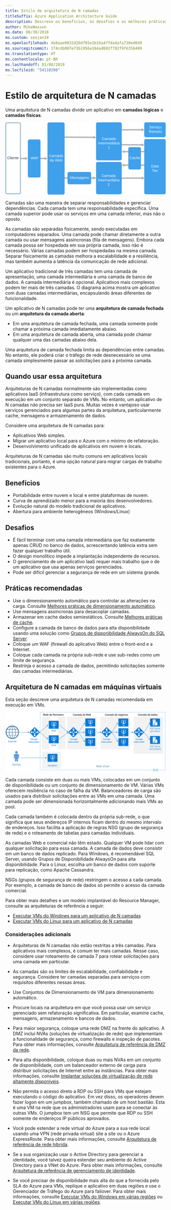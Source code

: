```yaml
---
title: Estilo de arquitetura de N camadas
titleSuffix: Azure Application Architecture Guide
description: Descreve os benefícios, os desafios e as melhores práticas para arquiteturas de N camadas no Azure
author: MikeWasson
ms.date: 08/30/2018
ms.custom: seojan19
ms.openlocfilehash: 4e8aae0032d20df05e1b16a47fda4afa720ed0d9
ms.sourcegitcommit: 1f4cdb08fe73b1956e164ad692f792f9f635b409
ms.translationtype: HT
ms.contentlocale: pt-BR
ms.lasthandoff: 01/08/2019
ms.locfileid: "54110298"
---
```

# <a name="n-tier-architecture-style"></a>Estilo de arquitetura de N camadas

Uma arquitetura de N camadas divide um aplicativo em **camadas lógicas** e **camadas físicas**.

![Diagrama lógico de um estilo de arquitetura de N camadas](./images/n-tier-logical.svg)

Camadas são uma maneira de separar responsabilidades e gerenciar dependências. Cada camada tem uma responsabilidade específica. Uma camada superior pode usar os serviços em uma camada inferior, mas não o oposto.

As camadas são separadas fisicamente, sendo executadas em computadores separados. Uma camada pode chamar diretamente a outra camada ou usar mensagens assíncronas (fila de mensagens). Embora cada camada possa ser hospedada em sua própria camada, isso não é necessário. Várias camadas podem ser hospedadas na mesma camada. Separar fisicamente as camadas melhora a escalabilidade e a resiliência, mas também aumenta a latência da comunicação de rede adicional.

Um aplicativo tradicional de três camadas tem uma camada de apresentação, uma camada intermediária e uma camada de banco de dados. A camada intermediária é opcional. Aplicativos mais complexos podem ter mais de três camadas. O diagrama acima mostra um aplicativo com duas camadas intermediárias, encapsulando áreas diferentes de funcionalidade.

Um aplicativo de N camadas pode ter uma **arquitetura de camada fechada** ou um **arquitetura da camada aberta**:

- Em uma arquitetura de camada fechada, uma camada somente pode chamar a próxima camada imediatamente abaixo.
- Em uma arquitetura de camada aberta, uma camada pode chamar qualquer uma das camadas abaixo dela.

Uma arquitetura de camada fechada limita as dependências entre camadas. No entanto, ele poderá criar o tráfego de rede desnecessário se uma camada simplesmente passar as solicitações para a próxima camada.

## <a name="when-to-use-this-architecture"></a>Quando usar essa arquitetura

Arquiteturas de N camadas normalmente são implementadas como aplicativos IaaS (infraestrutura como serviço), com cada camada em execução em um conjunto separado de VMs. No entanto, um aplicativo de N camadas não precisa ser IaaS pura. Muitas vezes é vantajoso usar serviços gerenciados para algumas partes da arquitetura, particularmente cache, mensagens e armazenamento de dados.

Considere uma arquitetura de N camadas para:

- Aplicativos Web simples.
- Migrar um aplicativo local para o Azure com o mínimo de refatoração.
- Desenvolvimento unificado de aplicativos em nuvem e locais.

Arquiteturas de N camadas são muito comuns em aplicativos locais tradicionais, portanto, é uma opção natural para migrar cargas de trabalho existentes para o Azure.

## <a name="benefits"></a>Benefícios

- Portabilidade entre nuvem e local e entre plataformas de nuvem.
- Curva de aprendizado menor para a maioria dos desenvolvedores.
- Evolução natural do modelo tradicional de aplicativos.
- Abertura para ambiente heterogêneos (Windows/Linux)

## <a name="challenges"></a>Desafios

- É fácil terminar com uma camada intermediária que faz exatamente apenas CRUD no banco de dados, acrescentando latência extra sem fazer qualquer trabalho útil.
- O design monolítico impede a implantação independente de recursos.
- O gerenciamento de um aplicativo IaaS requer mais trabalho que o de um aplicativo que usa apenas serviços gerenciados.
- Pode ser difícil gerenciar a segurança de rede em um sistema grande.

## <a name="best-practices"></a>Práticas recomendadas

- Use o dimensionamento automático para controlar as alterações na carga. Consulte [Melhores práticas de dimensionamento automático][autoscaling].
- Use mensagens assíncronas para desacoplar camadas.
- Armazenar em cache dados semiestáticos. Consulte [Melhores práticas de cache][caching].
- Configure a camada de banco de dados para alta disponibilidade usando uma solução como [Grupos de disponibilidade AlwaysOn do SQL Server][sql-always-on].
- Coloque um WAF (firewall do aplicativo Web) entre o front-end e a Internet.
- Coloque cada camada na própria sub-rede e use sub-redes como um limite de segurança.
- Restrinja o acesso a camada de dados, permitindo solicitações somente das camadas intermediárias.

## <a name="n-tier-architecture-on-virtual-machines"></a>Arquitetura de N camadas em máquinas virtuais

Esta seção descreve uma arquitetura de N camadas recomendada em execução em VMs.

![Diagrama físico de uma arquitetura de N camadas](./images/n-tier-physical.png)

Cada camada consiste em duas ou mais VMs, colocadas em um conjunto de disponibilidade ou um conjunto de dimensionamento de VM. Várias VMs oferecem resiliência no caso de falha da VM. Balanceadores de carga são usados para distribuir solicitações entre as VMs em uma camada. Uma camada pode ser dimensionada horizontalmente adicionando mais VMs ao pool.

Cada camada também é colocada dentro da própria sub-rede, o que significa que seus endereços IP internos ficam dentro do mesmo intervalo de endereços. Isso facilita a aplicação de regras NSG (grupo de segurança de rede) e o roteamento de tabelas para camadas individuais.

As camadas Web e comercial não têm estado. Qualquer VM pode lidar com qualquer solicitação para essa camada. A camada de dados deve consistir em um banco de dados replicado. Para Windows, é recomendável SQL Server, usando Grupos de Disponibilidade AlwaysOn para alta disponibilidade. Para o Linux, escolha um banco de dados com suporte para replicação, como Apache Cassandra.

NSGs (grupos de segurança de rede) restringem o acesso a cada camada. Por exemplo, a camada de banco de dados só permite o acesso da camada comercial.

Para obter mais detalhes e um modelo implantável do Resource Manager, consulte as arquiteturas de referência a seguir:

- [Executar VMs do Windows para um aplicativo de N camadas][n-tier-windows]
- [Executar VMs do Linux para um aplicativo de N camadas][n-tier-linux]

### <a name="additional-considerations"></a>Considerações adicionais

- Arquiteturas de N camadas não estão restritas a três camadas. Para aplicativos mais complexos, é comum ter mais camadas. Nesse caso, considere usar roteamento de camada 7 para rotear solicitações para uma camada em particular.

- As camadas são os limites de escalabilidade, confiabilidade e segurança. Considere ter camadas separadas para serviços com requisitos diferentes nessas áreas.

- Use Conjuntos de Dimensionamento de VM para dimensionamento automático.

- Procure locais na arquitetura em que você possa usar um serviço gerenciado sem refatoração significativa. Em particular, examine cache, mensagens, armazenamento e bancos de dados.

- Para maior segurança, coloque uma rede DMZ na frente do aplicativo. A DMZ inclui NVAs (soluções de virtualização de rede) que implementam a funcionalidade de segurança, como firewalls e inspeção de pacotes. Para obter mais informações, consulte [Arquitetura de referência de DMZ da rede][dmz].

- Para alta disponibilidade, coloque duas ou mais NVAs em um conjunto de disponibilidade, com um balanceador externo de carga para distribuir solicitações de Internet entre as instâncias. Para obter mais informações, consulte [Implantar soluções de virtualização de rede altamente disponíveis][ha-nva].

- Não permita o acesso direto a RDP ou SSH para VMs que estejam executando o código do aplicativo. Em vez disso, os operadores devem fazer logon em um jumpbox, também chamado de um host bastião. Esta é uma VM na rede que os administradores usam para se conectar às outras VMs. O jumpbox tem um NSG que permite que RDP ou SSH somente de endereços IP públicos aprovados.

- Você pode estender a rede virtual do Azure para a sua rede local usando uma VPN (rede privada virtual) site a site ou o Azure ExpressRoute. Para obter mais informações, consulte [Arquitetura de referência de rede híbrida][hybrid-network].

- Se a sua organização usar o Active Directory para gerenciar a identidade, você talvez queira estender seu ambiente do Active Directory para a VNet do Azure. Para obter mais informações, consulte [Arquitetura de referência de gerenciamento de identidade][identity].

- Se você precisar de disponibilidade mais alta do que a fornecida pelo SLA do Azure para VMs, replique o aplicativo em duas regiões e use o Gerenciador de Tráfego do Azure para failover. Para obter mais informações, consulte [Executar VMs do Windows em várias regiões][multiregion-windows] ou [Executar VMs do Linux em várias regiões][multiregion-linux].

[autoscaling]: ../../best-practices/auto-scaling.md
[caching]: ../../best-practices/caching.md
[dmz]: ../../reference-architectures/dmz/index.md
[ha-nva]: ../../reference-architectures/dmz/nva-ha.md
[hybrid-network]: ../../reference-architectures/hybrid-networking/index.md
[identity]: ../../reference-architectures/identity/index.md
[multiregion-linux]: ../../reference-architectures/virtual-machines-linux/multi-region-application.md
[multiregion-windows]: ../../reference-architectures/virtual-machines-windows/multi-region-application.md
[n-tier-linux]: ../../reference-architectures/virtual-machines-linux/n-tier.md
[n-tier-windows]: ../../reference-architectures/virtual-machines-windows/n-tier.md
[sql-always-on]: /sql/database-engine/availability-groups/windows/always-on-availability-groups-sql-server